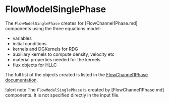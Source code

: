 # FlowModelSinglePhase

The `FlowModelSinglePhase` creates for [FlowChannel1Phase.md] components using the three equations model:

- variables
- initial conditions
- kernels and DGKernels for RDG
- auxiliary kernels to compute density, velocity etc
- material properties needed for the kernels
- flux objects for HLLC

The full list of the objects created is listed in the [FlowChannel1Phase documentation](FlowChannel1Phase.md).

!alert note
The `FlowModelSinglePhase` is created by [FlowChannel1Phase.md] components. It is not specified directly
in the input file.
